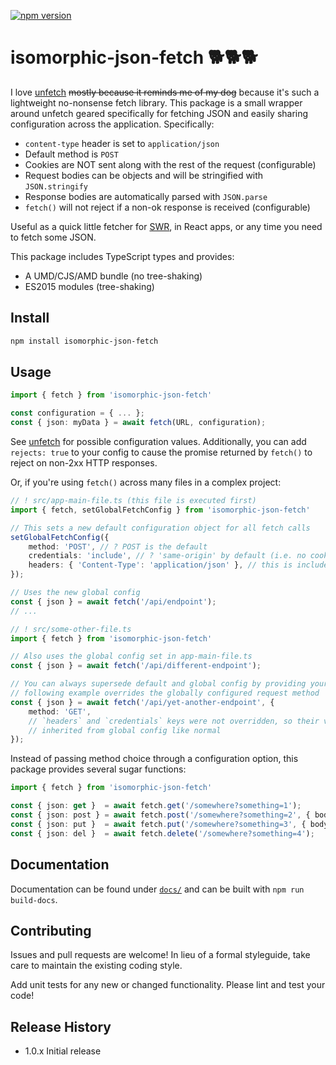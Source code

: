 [![npm version](https://badge.fury.io/js/isomorphic-json-fetch.svg)](https://badge.fury.io/js/isomorphic-json-fetch)

# isomorphic-json-fetch 🐕🐕🐕

I love [unfetch](https://github.com/developit/unfetch) ~~mostly because it
reminds me of my dog~~ because it's such a lightweight no-nonsense fetch
library. This package is a small wrapper around unfetch geared specifically for
fetching JSON and easily sharing configuration across the application.
Specifically:

+ `content-type` header is set to `application/json`
+ Default method is `POST`
+ Cookies are NOT sent along with the rest of the request (configurable)
+ Request bodies can be objects and will be stringified with `JSON.stringify`
+ Response bodies are automatically parsed with `JSON.parse`
+ `fetch()` will not reject if a non-ok response is received (configurable)

Useful as a quick little fetcher for [SWR](https://www.npmjs.com/package/swr),
in React apps, or any time you need to fetch some JSON.

This package includes TypeScript types and provides:

+ A UMD/CJS/AMD bundle (no tree-shaking)
+ ES2015 modules (tree-shaking)

## Install

```sh
npm install isomorphic-json-fetch
```

## Usage

```TypeScript
import { fetch } from 'isomorphic-json-fetch'

const configuration = { ... };
const { json: myData } = await fetch(URL, configuration);
```

See [unfetch](https://github.com/developit/unfetch#api) for possible
configuration values. Additionally, you can add `rejects: true` to your config
to cause the promise returned by `fetch()` to reject on non-2xx HTTP responses.

Or, if you're using `fetch()` across many files in a complex project:

```TypeScript
// ! src/app-main-file.ts (this file is executed first)
import { fetch, setGlobalFetchConfig } from 'isomorphic-json-fetch'

// This sets a new default configuration object for all fetch calls
setGlobalFetchConfig({
    method: 'POST', // ? POST is the default
    credentials: 'include', // ? 'same-origin' by default (i.e. no cookies sent!)
    headers: { 'Content-Type': 'application/json' }, // this is included by default
});

// Uses the new global config
const { json } = await fetch('/api/endpoint');
// ...

// ! src/some-other-file.ts
import { fetch } from 'isomorphic-json-fetch'

// Also uses the global config set in app-main-file.ts
const { json } = await fetch('/api/different-endpoint');

// You can always supersede default and global config by providing your own. The
// following example overrides the globally configured request method
const { json } = await fetch('/api/yet-another-endpoint', {
    method: 'GET',
    // `headers` and `credentials` keys were not overridden, so their values are
    // inherited from global config like normal
});
```

Instead of passing method choice through a configuration option, this package
provides several sugar functions:

```TypeScript
import { fetch } from 'isomorphic-json-fetch'

const { json: get }  = await fetch.get('/somewhere?something=1');
const { json: post } = await fetch.post('/somewhere?something=2', { body: { create: true }});
const { json: put }  = await fetch.put('/somewhere?something=3', { body: { newData: 'yes' }});
const { json: del }  = await fetch.delete('/somewhere?something=4');
```

## Documentation

Documentation can be found under [`docs/`](docs/README.md) and can be built with
`npm run build-docs`.

## Contributing

Issues and pull requests are welcome! In lieu of a formal styleguide, take care
to maintain the existing coding style.

Add unit tests for any new or changed functionality. Please lint and test your
code!

## Release History

* 1.0.x Initial release
